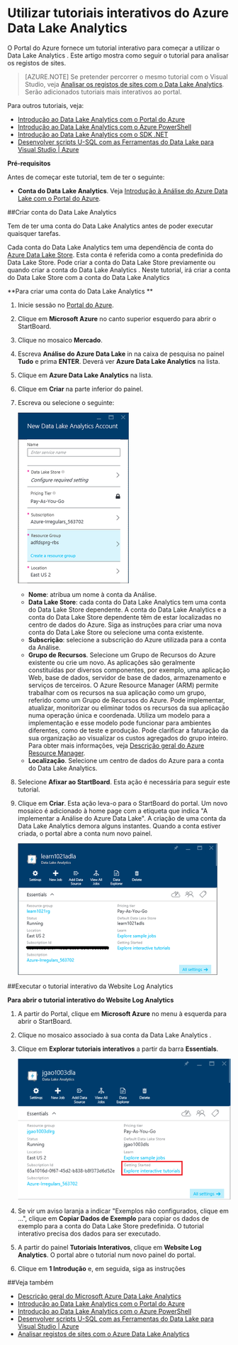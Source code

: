 <properties 
   pageTitle="Conhecer o Data Lake Analytics e U-SQL através dos tutoriais interativos do Portal do Azure | Azure" 
   description="Início rápido com aprendizagem do Data Lake Analytics e U-SQL. " 
   services="data-lake-analytics" 
   documentationCenter="" 
   authors="edmacauley" 
   manager="paulettm" 
   editor="cgronlun"/>
 
<tags
   ms.service="data-lake-analytics"
   ms.devlang="na"
   ms.topic="get-started-article"
   ms.tgt_pltfrm="na"
   ms.workload="big-data" 
   ms.date="02/11/2016"
   ms.author="edmaca"/>


# Utilizar tutoriais interativos do Azure Data Lake Analytics

O Portal do Azure fornece um tutorial interativo para começar a utilizar o Data Lake Analytics . Este artigo mostra como seguir o tutorial para analisar os registos de sites.


>[AZURE.NOTE] Se pretender percorrer o mesmo tutorial com o Visual Studio, veja [Analisar os registos de sites com o Data Lake Analytics](data-lake-analytics-analyze-weblogs.md).
>Serão adicionados tutoriais mais interativos ao portal.


Para outros tutoriais, veja:

- [Introdução ao Data Lake Analytics com o Portal do Azure](data-lake-analytics-get-started-portal.md)
- [Introdução ao Data Lake Analytics com o Azure PowerShell](data-lake-analytics-get-started-powershell.md)
- [Introdução ao Data Lake Analytics com o SDK .NET](data-lake-analytics-get-started-net-sdk.md)
- [Desenvolver scripts U-SQL com as Ferramentas do Data Lake para Visual Studio | Azure](data-lake-analytics-data-lake-tools-get-started.md) 

**Pré-requisitos**

Antes de começar este tutorial, tem de ter o seguinte:

- **Conta do Data Lake Analytics**.  Veja [Introdução à Análise do Azure Data Lake com o Portal do Azure](data-lake-analytics-get-started-portal.md).

##Criar conta do Data Lake Analytics  

Tem de ter uma conta do Data Lake Analytics antes de poder executar quaisquer tarefas.

Cada conta do Data Lake Analytics tem uma dependência de conta do [Azure Data Lake Store](../data-lake-store/data-lake-store-overview.md).  Esta conta é referida como a conta predefinida do Data Lake Store.  Pode criar a conta do Data Lake Store previamente ou quando criar a conta do Data Lake Analytics . Neste tutorial, irá criar a conta do Data Lake Store com a conta do Data Lake Analytics 

**Para criar uma conta do Data Lake Analytics **

1. Inicie sessão no [Portal do Azure](https://portal.azure.com/signin/index/?Microsoft_Azure_Kona=true&Microsoft_Azure_DataLake=true&hubsExtension_ItemHideKey=AzureDataLake_BigStorage%2cAzureKona_BigCompute).
2. Clique em **Microsoft Azure** no canto superior esquerdo para abrir o StartBoard.
3. Clique no mosaico **Mercado**.  
3. Escreva **Análise do Azure Data Lake** in na caixa de pesquisa no painel **Tudo** e prima **ENTER**. Deverá ver **Azure Data Lake Analytics** na lista.
4. Clique em **Azure Data Lake Analytics** na lista.
5. Clique em **Criar** na parte inferior do painel.
6. Escreva ou selecione o seguinte:

    ![Painel do portal da Análise do Azure Data Lake](./media/data-lake-analytics-get-started-portal/data-lake-analytics-portal-create-adla.png)

    - **Nome**: atribua um nome à conta da Análise.
    - **Data Lake Store**: cada conta do Data Lake Analytics tem uma conta do Data Lake Store dependente. A conta do Data Lake Analytics e a conta do Data Lake Store dependente têm de estar localizadas no centro de dados do Azure. Siga as instruções para criar uma nova conta do Data Lake Store ou selecione uma conta existente.
    - **Subscrição**: selecione a subscrição do Azure utilizada para a conta da Análise.
    - **Grupo de Recursos**. Selecione um Grupo de Recursos do Azure existente ou crie um novo. As aplicações são geralmente constituídas por diversos componentes, por exemplo, uma aplicação Web, base de dados, servidor de base de dados, armazenamento e serviços de terceiros. O Azure Resource Manager (ARM) permite trabalhar com os recursos na sua aplicação como um grupo, referido como um Grupo de Recursos do Azure. Pode implementar, atualizar, monitorizar ou eliminar todos os recursos da sua aplicação numa operação única e coordenada. Utiliza um modelo para a implementação e esse modelo pode funcionar para ambientes diferentes, como de teste e produção. Pode clarificar a faturação da sua organização ao visualizar os custos agregados do grupo inteiro. Para obter mais informações, veja [Descrição geral do Azure Resource Manager](resource-group-overview.md). 
    - **Localização**. Selecione um centro de dados do Azure para a conta do Data Lake Analytics. 
7. Selecione **Afixar ao StartBoard**. Esta ação é necessária para seguir este tutorial.
8. Clique em **Criar**. Esta ação leva-o para o StartBoard do portal. Um novo mosaico é adicionado à home page com a etiqueta que indica "A implementar a Análise do Azure Data Lake". A criação de uma conta da Data Lake Analytics demora alguns instantes. Quando a conta estiver criada, o portal abre a conta num novo painel.

    ![Painel do portal da Análise do Azure Data Lake](./media/data-lake-analytics-get-started-portal/data-lake-analytics-portal-blade.png)

##Executar o tutorial interativo da Website Log Analytics

**Para abrir o tutorial interativo do Website Log Analytics**

1. A partir do Portal, clique em **Microsoft Azure** no menu à esquerda para abrir o StartBoard.
2. Clique no mosaico associado à sua conta da Data Lake Analytics .
3. Clique em **Explorar tutoriais interativos** a partir da barra **Essentials**.

    ![Tutoriais interativos da Análise do Azure Data Lake](./media/data-lake-analytics-use-interactive-tutorials/data-lake-analytics-explore-interactive-tutorials.png)

4. Se vir um aviso laranja a indicar "Exemplos não configurados, clique em …", clique em **Copiar Dados de Exemplo** para copiar os dados de exemplo para a conta do Data Lake Store predefinida. O tutorial interativo precisa dos dados para ser executado.
5. A partir do painel **Tutoriais Interativos**, clique em **Website Log Analytics**. O portal abre o tutorial num novo painel do portal.
5. Clique em **1 Introdução** e, em seguida, siga as instruções

##Veja também

- [Descrição geral do Microsoft Azure Data Lake Analytics](data-lake-analytics-overview.md)
- [Introdução ao Data Lake Analytics com o Portal do Azure](data-lake-analytics-get-started-portal.md)
- [Introdução ao Data Lake Analytics com o Azure PowerShell](data-lake-analytics-get-started-powershell.md)
- [Desenvolver scripts U-SQL com as Ferramentas do Data Lake para Visual Studio | Azure](data-lake-analytics-data-lake-tools-get-started.md)
- [Analisar registos de sites com o Azure Data Lake Analytics](data-lake-analytics-analyze-weblogs.md)



<!--HONumber=Jun16_HO2-->


